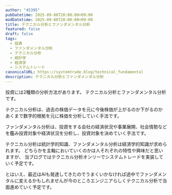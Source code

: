 ```yaml
---
author: "45395"
pubDatetime: 2025-09-08T20:00:00+09:00
modDatetime: 2025-09-08T20:00:00+09:00
title: テクニカル分析とファンダメンタル分析
featured: false
draft: false
tags:
  - 投資
  - ファンダメンタル分析
  - テクニカル分析
  - 統計学
  - 経済学
  - システムトレード
canonicalURL: https://systemtrade.blog/technical_fundamental
description: テクニカル分析とファンダメンタル分析
---
```


投資には2種類の分析方法があります。
テクニカル分析とファンダメンタル分析です。

テクニカル分析は、過去の株価データを元に今後株価が上がるのか下がるのか
あくまで数字的根拠を元に株価を分析していく手法です。

ファンダメンタル分析は、投資をする会社の経済状況や事業展開、社会情勢などを鑑み投資対象や経済状況を分析し、投資対象を決めていく手法です。

テクニカル分析は統計学的知識、ファンダメンタル分析は経済学的知識が求められます。
どちらかを主軸においていくのかは人それぞれの特性や興味だと思いますが、
当ブログではテクニカル分析オンリーでシステムトレードを実装していく予定です。

とはいえ、最近はAIも発達してきたのでうまくいかなければ途中でファンダメンタルに変えるかもしれませんが今のところエンジニアらしくテクニカル分析で当面進めていく予定です。
